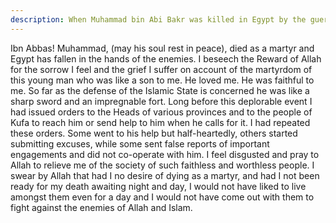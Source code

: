 ```yaml
---
description: When Muhammad bin Abi Bakr was killed in Egypt by the guerrillas of Mu'awiya through disloyalty of his (Muhammad's) own companions and officers, Imam Ali (a) felt sad and wrote the following letter to...
---
```


Ibn Abbas! Muhammad, (may his soul rest in peace), died as a martyr and Egypt has fallen in 
the hands of the enemies. I beseech the Reward of Allah for the sorrow I feel and the grief I 
suffer on account of the martyrdom of this young man who was like a son to me. He loved 
me. He was faithful to me. So far as the defense of the Islamic State is concerned he was like 
a sharp sword and an impregnable fort. 
Long before this deplorable event I had issued orders to the Heads of various provinces and to 
the people of Kufa to reach him or send help to him when he calls for it. I had repeated these 
orders. Some went to his help but half-heartedly, others started submitting excuses, while 
some sent false reports of important engagements and did not co-operate with him. 
I feel disgusted and pray to Allah to relieve me of the society of such faithless and worthless 
people. 
I swear by Allah that had I no desire of dying as a martyr, and had I not been ready for my 
death awaiting night and day, I would not have liked to live amongst them even for a day and 
I would not have come out with them to fight against the enemies of Allah and Islam.